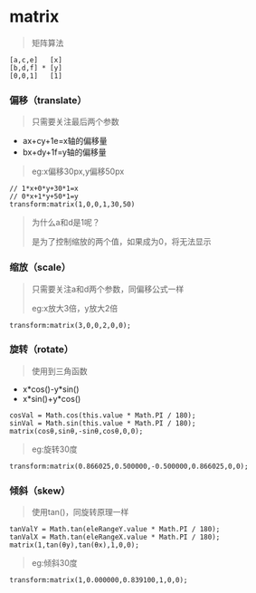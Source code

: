 # matrix

> 矩阵算法

```
[a,c,e]   [x]
[b,d,f] * [y] 
[0,0,1]   [1]
```

### 偏移（translate）

> 只需要关注最后两个参数

* ax+cy+1e=x轴的偏移量
* bx+dy+1f=y轴的偏移量

> eg:x偏移30px,y偏移50px

```
// 1*x+0*y+30*1=x
// 0*x+1*y+50*1=y
transform:matrix(1,0,0,1,30,50)
```

> 为什么a和d是1呢？
>
> 是为了控制缩放的两个值，如果成为0，将无法显示

### 缩放（scale）

> 只需要关注a和d两个参数，同偏移公式一样
>
> eg:x放大3倍，y放大2倍

```
transform:matrix(3,0,0,2,0,0);
```

### 旋转（rotate）

> 使用到三角函数

* x\*cos\(\)-y\*sin\(\)
* x\*sin\(\)+y\*cos\(\)

```
cosVal = Math.cos(this.value * Math.PI / 180);
sinVal = Math.sin(this.value * Math.PI / 180);
matrix(cosθ,sinθ,-sinθ,cosθ,0,0);
```

> eg:旋转30度

```
transform:matrix(0.866025,0.500000,-0.500000,0.866025,0,0);
```

### 倾斜（skew）

> 使用tan\(\)，同旋转原理一样

```
tanValY = Math.tan(eleRangeY.value * Math.PI / 180);
tanValX = Math.tan(eleRangeX.value * Math.PI / 180);
matrix(1,tan(θy),tan(θx),1,0,0);
```

> eg:倾斜30度

```
transform:matrix(1,0.000000,0.839100,1,0,0);
```



